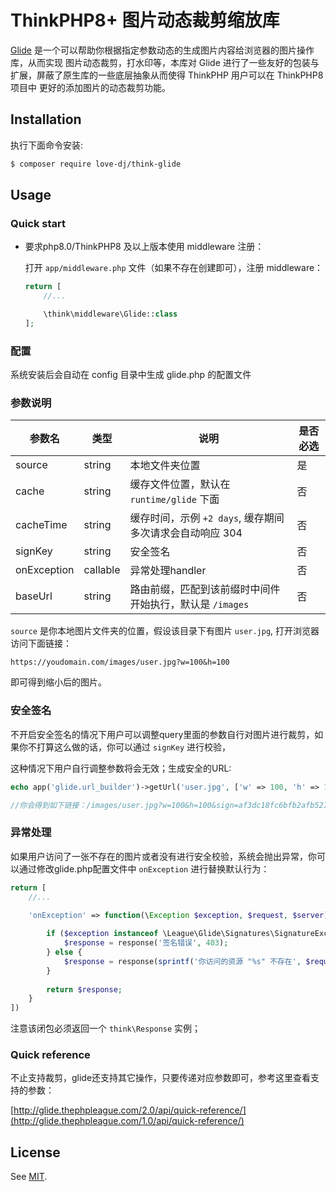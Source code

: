 # ThinkPHP8+ 图片动态裁剪缩放库

[Glide](https://github.com/thephpleague/glide) 是一个可以帮助你根据指定参数动态的生成图片内容给浏览器的图片操作库，从而实现
图片动态裁剪，打水印等，本库对 Glide 进行了一些友好的包装与扩展，屏蔽了原生库的一些底层抽象从而使得 ThinkPHP 用户可以在 ThinkPHP8 项目中
更好的添加图片的动态裁剪功能。

## Installation

执行下面命令安装:

```bash
$ composer require love-dj/think-glide
```

## Usage

### Quick start

- 要求php8.0/ThinkPHP8 及以上版本使用 middleware 注册：

  打开 `app/middleware.php` 文件（如果不存在创建即可），注册 middleware：

    ```php
    return [
        //...
    
        \think\middleware\Glide::class
    ];
    ```

### 配置

系统安装后会自动在 config 目录中生成 glide.php 的配置文件

### 参数说明

| 参数名         | 类型       | 说明                                   | 是否必选 |
|-------------|----------|--------------------------------------|------|
| source      | string   | 本地文件夹位置                              | 是    |
| cache       | string   | 缓存文件位置，默认在 `runtime/glide` 下面        | 否    |
| cacheTime   | string   | 缓存时间，示例 `+2 days`, 缓存期间多次请求会自动响应 304 | 否    |
| signKey     | string   | 安全签名                                 | 否    | 
| onException | callable | 异常处理handler                          | 否    | 
| baseUrl     | string   | 路由前缀，匹配到该前缀时中间件开始执行，默认是 `/images`    | 否    | 

`source` 是你本地图片文件夹的位置，假设该目录下有图片 `user.jpg`, 打开浏览器访问下面链接：

```
https://youdomain.com/images/user.jpg?w=100&h=100
```
即可得到缩小后的图片。

### 安全签名

不开启安全签名的情况下用户可以调整query里面的参数自行对图片进行裁剪，如果你不打算这么做的话，你可以通过
`signKey` 进行校验，

这种情况下用户自行调整参数将会无效；生成安全的URL:

```php
echo app('glide.url_builder')->getUrl('user.jpg', ['w' => 100, 'h' => 100]);

//你会得到如下链接：/images/user.jpg?w=100&h=100&sign=af3dc18fc6bfb2afb521e587c348b904
```

### 异常处理

如果用户访问了一张不存在的图片或者没有进行安全校验，系统会抛出异常，你可以通过修改glide.php配置文件中 `onException` 进行替换默认行为：

```php
return [
    //...

    'onException' => function(\Exception $exception, $request, $server){
    
        if ($exception instanceof \League\Glide\Signatures\SignatureException) {
            $response = response('签名错误', 403);
        } else {
            $response = response(sprintf('你访问的资源 "%s" 不存在', $request->path()), 404);
        }
        
        return $response;
    }
])
```

注意该闭包必须返回一个 `think\Response` 实例；

### Quick reference

不止支持裁剪，glide还支持其它操作，只要传递对应参数即可，参考这里查看支持的参数：

[http://glide.thephpleague.com/2.0/api/quick-reference/](http://glide.thephpleague.com/1.0/api/quick-reference/)

## License

See [MIT](https://opensource.org/licenses/MIT).
